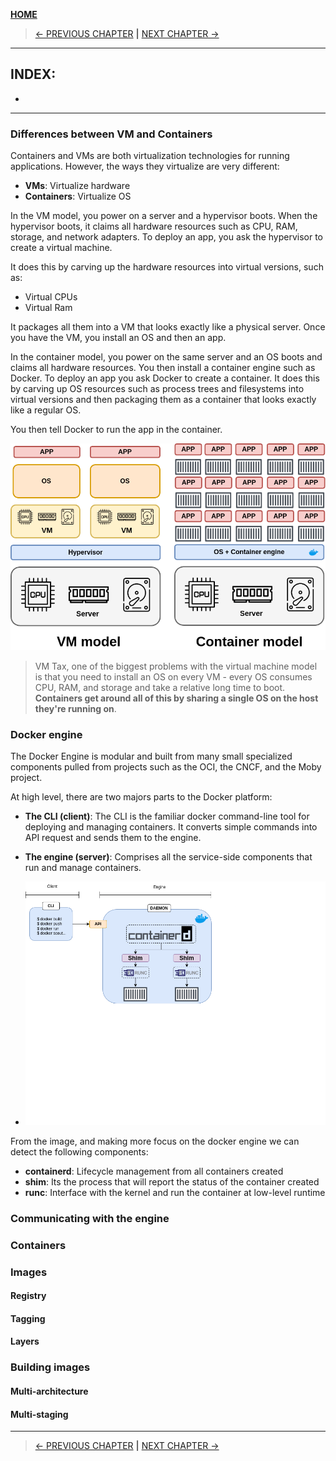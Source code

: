 [__HOME__](../../README.md)

> [<- PREVIOUS CHAPTER](./2-history.md) __|__ [NEXT CHAPTER ->](./4-containers.md)
---


## INDEX:
- 

---

### Differences between VM and Containers

Containers and VMs are both virtualization technologies for running applications. However, the ways they virtualize are very different:

- __VMs__: Virtualize hardware
- __Containers__: Virtualize OS

In the VM model, you power on a server and a hypervisor boots. When the hypervisor boots, it claims all hardware resources such as CPU, RAM, storage, and network adapters. To deploy an app, you ask the hypervisor to create a virtual machine.

It does this by carving up the hardware resources into virtual versions, such as:
- Virtual CPUs
- Virtual Ram

It packages all them into a VM that looks exactly like a physical server. Once you have the VM, you install an OS and then an app.

In the container model, you power on the same server and an OS boots and claims all hardware resources. You then install a container engine such as Docker. To deploy an app you ask Docker to create a container. It does this by carving up OS resources such as process trees and filesystems into virtual versions and then packaging them as a container that looks exactly like a regular OS.

You then tell Docker to run the app in the container.

![image](../docs/static/0_introduction/the_swarm.png)

> VM Tax, one of the biggest problems with the virtual machine model is that you need to install an OS on every VM - every OS consumes CPU, RAM, and storage and take a relative long time to boot. __Containers get around all of this by sharing a single OS on the host they're running on__.

### Docker engine

The Docker Engine is modular and built from many small specialized components pulled from projects such as the OCI, the CNCF, and the Moby project.

At high level, there are two majors parts to the Docker platform:
- __The CLI (client)__: The CLI is the familiar docker command-line tool for deploying and managing containers. It converts simple commands into API request and sends them to the engine.
- __The engine (server)__: Comprises all the service-side components that run and manage containers.

- ![image](../docs/static/0_introduction/cli_engine.png)

From the image, and making more focus on the docker engine we can detect the following components:
- __containerd__: Lifecycle management from all containers created 
- __shim__: Its the process that will report the status of the container created
- __runc__: Interface with the kernel and run the container at low-level runtime

### Communicating with the engine

### Containers

### Images

#### Registry

#### Tagging

#### Layers

### Building images

#### Multi-architecture

#### Multi-staging

---
> [<- PREVIOUS CHAPTER](./2-history.md) __|__ [NEXT CHAPTER ->](./4-containers.md)